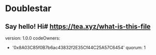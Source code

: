 # Doublestar
Say hello! Hi# https://tea.xyz/what-is-this-file
---
version: 1.0.0
codeOwners:
  - '0x8A03C85f0B7b6ac43832f2E35Cf44C25A57C6454'
quorum: 1


